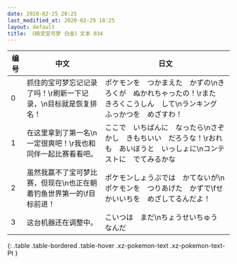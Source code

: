 ```yaml
---
date: 2020-02-25 20:25
last_modified_at: 2020-02-29 18:25
layout: default
title: 《精灵宝可梦 白金》文本 034
---
```

| 编号 | 中文 | 日文 |
| ---- | ---- | ---- |
| 0 | 抓住的宝可梦忘记记录了吗！\r刷新一下记录，\n目标就是恢复排名！ | ポケモンを　つかまえた　かずの\nきろくが　ぬかれちゃったの！\rまた　きろくこうしん　して\nランキング　ふっかつを　めざすわ！ |
| 1 | 在这里拿到了第一名\n一定很爽吧！\r我也和同伴一起比赛看看吧。 | ここで　いちばんに　なったら\nさぞかし　きもちいい　だろうな！\rおれも　あいぼうと　いっしょに\nコンテストに　でてみるかな |
| 2 | 虽然我赢不了宝可梦比赛，但现在\n也正在朝着钓鱼世界第一的\f目标前进！ | ポケモンしょうぶでは　かてないが\nポケモンを　つりあげた　かずで\fせかいいちを　めざしてるんだよ！ |
| 3 | 这台机器还在调整中。 | こいつは　まだ\nちょうせいちゅう　なんだ |
{: .table .table-bordered .table-hover .xz-pokemon-text .xz-pokemon-text-Pt }
